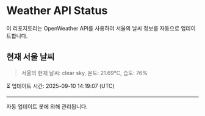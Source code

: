 
# Weather API Status

이 리포지토리는 OpenWeather API를 사용하여 서울의 날씨 정보를 자동으로 업데이트합니다.

## 현재 서울 날씨
> 서울의 현재 날씨: clear sky, 온도: 21.69°C, 습도: 76%

⏳ 업데이트 시간: 2025-09-10 14:19:07 (UTC)

---
자동 업데이트 봇에 의해 관리됩니다.
